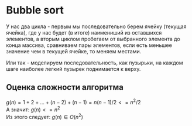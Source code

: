 # Bubble sort

У нас два цикла - первым мы последовательно берем ячейку (текущая ячейка),  где у нас будет (в итоге) наимениший из оставшихся элементов, а вторым циклом пробегаем от выбранного элемента до конца массива, сравниваем пары элементов, если есть меньшее значение чем в текущей ячейке, то меняем местами.

Или так - моделируем последовательность, как пузырьки, на каждом шаге наиболее легкий пузырек поднимается к верху.


## Оценка сложности алгоритма
$g(n) = 1+2+...+(n-2)+(n-1) = n(n-1)/2 <= n^2 / 2$  
А значит: $g(n) <= n^2$  
Из этого следует: $g(n) \in O(n^2)$